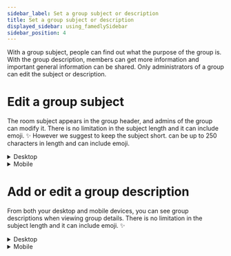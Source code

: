 ```yaml
---
sidebar_label: Set a group subject or description
title: Set a group subject or description
displayed_sidebar: using_famedlySidebar
sidebar_position: 4
---
```


With a group subject, people can find out what the purpose of the group is. With the group description, members can get more information and important general information can be shared. Only administrators of a group can edit the subject or description.

# E**dit a group subject**

The room subject appears in the group header, and admins of the group can modify it. There is no limitation in the subject length and it can include emoji. ✨ However we suggest to keep the subject short. can be up to 250 characters in length and can include emoji.


<details>
<summary>Desktop</summary>

1. Click ℹ in the top right corner of a group's screen to open the group details
2. Click on **Set Chat Name**.
3. Enter a name.
4. Click **Done** to finish the process.

</details>

<details>
<summary>Mobile</summary>

1. Tap the header of a group to open the group details.
2. Tap ⠇ in the top right corner of the screen.
3. Tap **Change subject**.
4. Enter a subject
5. Tap **Done** to finish the process.

</details>

# **Add or edit a group description**

From both your desktop and mobile devices, you can see group descriptions when viewing group details. There is no limitation in the subject length and it can include emoji. ✨

<details>
<summary>Desktop</summary>

1. Click ℹ in the top right corner of a group's screen to open the group details.
2. Click **Set chat description**.
3. Enter a description.
4. Click **Done** to finish the process.

</details>

<details>
<summary>Mobile</summary>

1. Tap on the header of a group to open the group details.
2. Tap ⠇ in the top right corner of the screen.
3. Tap on **Change description**.
4. Enter a description
5. Tap **Done** to finish the process.

</details>